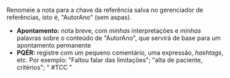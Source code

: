 Renomeie a nota para a chave da referência salva no gerenciador de referências, isto é, "AutorAno" (sem aspas).

- **Apontamento:** nota breve, com *minhas* interpretações e *minhas* palavras sobre o conteúdo de "AutorAno", que servirá de base para um apontamento permanente
- **PQÉR:** registre com um pequeno comentário, uma expressão, *hashtags*, etc. Por exemplo: "Faltou falar das limitações"; "alta de paciente, critérios";  " #TCC "
